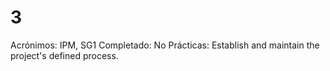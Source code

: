 # 3

Acrónimos: IPM, SG1
Completado: No
Prácticas: Establish and maintain the project's defined process.